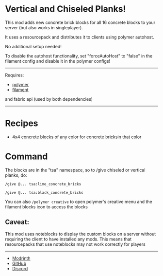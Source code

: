 # Vertical and Chiseled Planks!

This mod adds new concrete brick blocks for all 16 concrete blocks to your server (but also works in singleplayer).

It uses a resourcepack and distributes it to clients using polymer autohost.

No additional setup needed!

To disable the autohost functionality, set "forceAutoHost" to "false" in the filament config and disable it in the polymer configs!

---
Requires:
- [polymer](https://modrinth.com/mod/polymer)
- [filament](https://modrinth.com/mod/filament)

and fabric api (used by both dependencies)

---

# Recipes

- 4x4 concrete blocks of any color for concrete bricksin that color

# Command

The blocks are in the "tsa" namespace, so to /give chiseled or vertical planks, do:

```
/give @... tsa:lime_concrete_bricks

```

```
/give @... tsa:black_concrete_bricks 
```

You can also `/polymer creative` to open polymer's creative menu and the filament blocks icon to access the blocks

## Caveat:
This mod uses noteblocks to display the custom blocks on a server without requiring the client to have installed any mods. This means that resourcepacks that use noteblocks may not work correctly for players

---

- [Modrinth](https://modrinth.com/mod/tsa-concrete)
- [GitHub](https://github.com/tomalbrc/tsa-concrete)
- [Discord](https://discord.gg/9X6w2kfy89)
